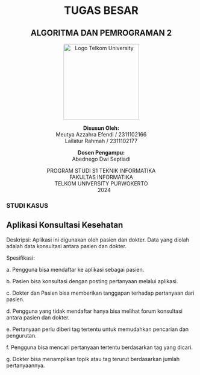 <h1 align="center">TUGAS BESAR</h1>
<h2 align="center">ALGORITMA DAN PEMROGRAMAN 2</h2>


<p align="center">
  <img src="telkomuniv.png" alt="Logo Telkom University" width="200">
</p>
<p align="center">
    <strong>Disusun Oleh:</strong><br>
    Meutya Azzahra Efendi / 2311102166<br>
    Lailatur Rahmah / 2311102177<br>
</p>

<p align="center">
    <strong>Dosen Pengampu:</strong><br>
    Abednego Dwi Septiadi
</p>

<p align="center">
    PROGRAM STUDI S1 TEKNIK INFORMATIKA<br>
    FAKULTAS INFORMATIKA<br>
    TELKOM UNIVERSITY PURWOKERTO<br>
    2024
</p>

### STUDI KASUS
## Aplikasi Konsultasi Kesehatan
Deskripsi: Aplikasi ini digunakan oleh pasien dan dokter. Data yang diolah adalah data konsultasi antara pasien dan dokter.

Spesifikasi:

a.	Pengguna bisa mendaftar ke aplikasi sebagai pasien.

b.	Pasien bisa konsultasi dengan posting pertanyaan melalui aplikasi.

c.	Dokter dan Pasien bisa memberikan tanggapan terhadap pertanyaan dari pasien.

d.	Pengguna yang tidak mendaftar hanya bisa melihat forum konsultasi antara pasien dan dokter.

e.	Pertanyaan perlu diberi tag tertentu untuk memudahkan pencarian dan pengurutan.

f.	Pengguna bisa mencari pertanyaan tertentu berdasarkan tag yang dicari.

g.	Dokter bisa menampilkan topik atau tag terurut berdasarkan jumlah pertanyaannya.



